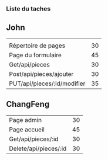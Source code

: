 ### Liste du taches

## John
|   |   |
|---|---|
|   |   |
|      Répertoire de pages        |   30          |
|      Page du formulaire         |   45          |
|      Get/api/pieces             |   30          |
|      Post/api/pieces/ajouter    |   30          |
|  PUT/api/pieces/:id/modifier    |   35          |


## ChangFeng
|   |   |
|---|---|
|      Page admin                 |   30 |
|      Page accueil               |   45 |
|      Get/api/pieces/:id         |   30 |
|      Delete/api/pieces/:id      |   30 |

